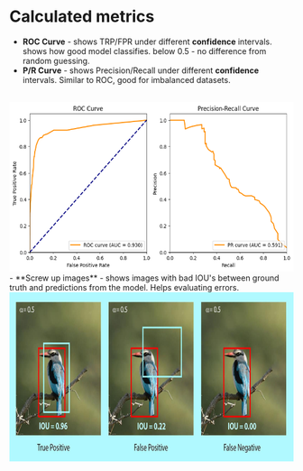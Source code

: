 # Calculated metrics
- **ROC Curve** - shows TRP/FPR under different **confidence** intervals. shows how good model classifies. below 0.5 - no difference from random guessing.
- **P/R Curve** - shows Precision/Recall under different **confidence** intervals. Similar to ROC, good for imbalanced datasets.
<br>
<img src="images/pr_roc_curves.png" width="600" height="300" alt="PR/ROC Curves">
- **Screw up images** - shows images with bad IOU's between ground truth and predictions from the model. Helps evaluating errors.
<br>
<img src="images/iou_images.jpg" width="600" height="300" alt="PR/ROC Curves">